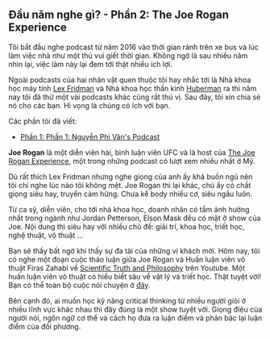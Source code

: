 ## Đầu năm nghe gì? - Phần 2: The Joe Rogan Experience

Tôi bắt đầu nghe podcast từ năm 2016 vào thời gian rảnh trên xe bus và lúc làm việc nhà như một thú vui giết thời gian. Không ngờ là sau nhiều năm nhìn lại, việc làm này lại đem tới thật nhiều ích lợi. 

Ngoài podcasts của hai nhân vật quen thuộc tôi hay nhắc tới là Nhà khoa học máy tính [Lex Fridman](https://lexfridman.com/podcast/) và Nhà khoa học thần kinh [Huberman](https://hubermanlab.com/) ra thì năm nay tôi đã thử một vài podcasts khác cũng rất thú vị. Sau đây, tôi xin chia sẻ nó cho các bạn. Hi vọng là chúng có ích với bạn.

Các phần tôi đã viết:

- [Phần 1: Phần 1: Nguyễn Phi Vân's Podcast](https://nanacoder.hashnode.dev/dau-nam-nghe-gi-phan-1-nguyen-phi-vans-podcast)

**Joe Rogan** là một diễn viên hài, bình luận viên UFC và là host của [The Joe Rogan Experience](https://open.spotify.com/show/4rOoJ6Egrf8K2IrywzwOMk), một trong những podcast có lượt xem nhiều nhất ở Mỹ.

Dù rất thích Lex Fridman nhưng nghe giọng của anh ấy khá buồn ngủ nên tôi chỉ nghe lúc nào tôi không mệt. Joe Rogan thì lại khác, chú ấy có chất giọng siêu hay, truyền cảm hứng. Chưa kể body nhiều cơ, siêu ngầu luôn.

Từ ca sỹ, diễn viên, cho tới nhà khoa học, doanh nhân có tầm ảnh hưởng nhất trong ngành như Jordan Petterson, Elson Mask đều có mặt ở show của Joe. Nội dung thì siêu hay với nhiều chủ đề: giải trí, khoa học, triết học, nghệ thuật, võ thuật ...

Bạn sẽ thấy bất ngờ khi thấy sự đa tài của những vị khách mời. Hôm nay, tôi có nghe một đoạn cuộc thảo luận giữa Joe Rogan và Huấn luận viên võ thuật Firas Zahabi về [Scientific Truth and Philosophy](https://www.youtube.com/watch?v=gJHj4BtP9Go) trên Youtube. Một huấn luận viên võ thuật có hiểu biết sâu về vật lý và triết học. Thật tuyệt vời! Bạn có thể toàn bộ cuộc nói chuyện ở [đây](https://open.spotify.com/episode/0AZTuZ16pZyvwQcXl5F7Ee).

Bên cạnh đó, ai muốn học kỹ năng critical thinking từ nhiều người giỏi ở nhiều lĩnh vực khác nhau thì đây đúng là một show tuyệt vời. Giọng điệu của người nói, ngôn ngữ cơ thể và cách họ đưa ra luận điểm và phản bác lại luận điểm của đối phương.